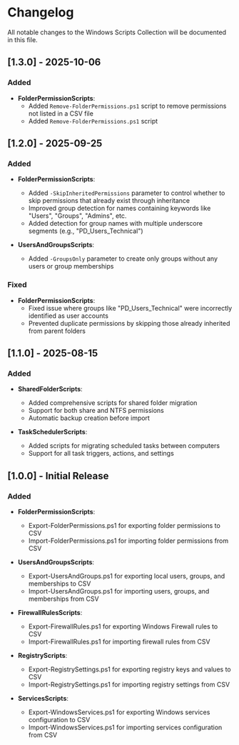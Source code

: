 # Changelog

All notable changes to the Windows Scripts Collection will be documented in this file.

## [1.3.0] - 2025-10-06

### Added
- **FolderPermissionScripts**:
  - Added `Remove-FolderPermissions.ps1` script to remove permissions not listed in a CSV file
  - Added `Remove-FolderPermissions.ps1` script

## [1.2.0] - 2025-09-25

### Added
- **FolderPermissionScripts**:
  - Added `-SkipInheritedPermissions` parameter to control whether to skip permissions that already exist through inheritance
  - Improved group detection for names containing keywords like "Users", "Groups", "Admins", etc.
  - Added detection for group names with multiple underscore segments (e.g., "PD_Users_Technical")

- **UsersAndGroupsScripts**:
  - Added `-GroupsOnly` parameter to create only groups without any users or group memberships

### Fixed
- **FolderPermissionScripts**:
  - Fixed issue where groups like "PD_Users_Technical" were incorrectly identified as user accounts
  - Prevented duplicate permissions by skipping those already inherited from parent folders

## [1.1.0] - 2025-08-15

### Added
- **SharedFolderScripts**:
  - Added comprehensive scripts for shared folder migration
  - Support for both share and NTFS permissions
  - Automatic backup creation before import

- **TaskSchedulerScripts**:
  - Added scripts for migrating scheduled tasks between computers
  - Support for all task triggers, actions, and settings

## [1.0.0] - Initial Release

### Added
- **FolderPermissionScripts**:
  - Export-FolderPermissions.ps1 for exporting folder permissions to CSV
  - Import-FolderPermissions.ps1 for importing folder permissions from CSV

- **UsersAndGroupsScripts**:
  - Export-UsersAndGroups.ps1 for exporting local users, groups, and memberships to CSV
  - Import-UsersAndGroups.ps1 for importing users, groups, and memberships from CSV

- **FirewallRulesScripts**:
  - Export-FirewallRules.ps1 for exporting Windows Firewall rules to CSV
  - Import-FirewallRules.ps1 for importing firewall rules from CSV

- **RegistryScripts**:
  - Export-RegistrySettings.ps1 for exporting registry keys and values to CSV
  - Import-RegistrySettings.ps1 for importing registry settings from CSV

- **ServicesScripts**:
  - Export-WindowsServices.ps1 for exporting Windows services configuration to CSV
  - Import-WindowsServices.ps1 for importing services configuration from CSV
